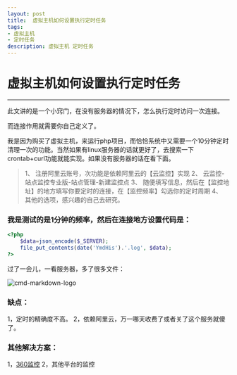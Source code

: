 ```yaml
---
layout: post
title:  虚拟主机如何设置执行定时任务
tags:
- 虚拟主机
- 定时任务
description: 虚拟主机 定时任务
---
```

# 虚拟主机如何设置执行定时任务

------

此文讲的是一个小窍门，在没有服务器的情况下，怎么执行定时访问一次连接。

而连接作用就需要你自己定义了。

我是因为购买了虚拟主机，来运行php项目，而恰恰系统中又需要一个10分钟定时清理一次的功能。当然如果有linux服务器的话就更好了，去搜索一下crontab+curl功能就能实现。如果没有服务器的话在看下面。


> 1、 注册阿里云账号，次功能是依赖阿里云的【云监控】实现
> 2、 云监控-站点监控专业版-站点管理-新建监控点
> 3、 随便填写信息，然后在【监控地址】的地方填写你要定时的连接，在【监控频率】勾选你的定时周期
> 4、 其他的选项，感兴趣的自己去研究。


### 我是测试的是1分钟的频率，然后在连接地方设置代码是：

```php
<?php
    $data=json_encode($_SERVER);
    file_put_contents(date('YmdHis').'.log', $data);
?>
```
过了一会儿，一看服务器，多了很多文件：

![cmd-markdown-logo](https://wx2.sinaimg.cn/mw690/bd875d8bgy1fq6hqmt0t0j20hu06f74z.jpg)

### 缺点：
1，定时的精确度不高。
2，依赖阿里云，万一哪天收费了或者关了这个服务就傻了。

### 其他解决方案：
1，[360监控](http://jk.cloud.360.cn/)
2，其他平台的监控
